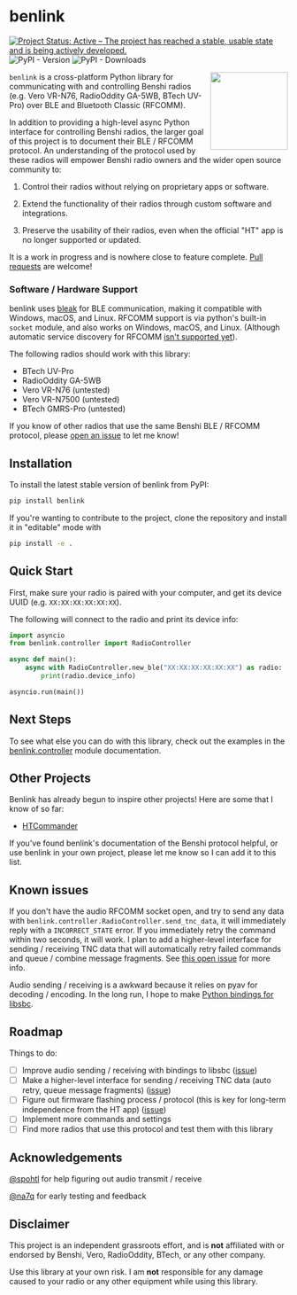 # benlink

[![Project Status: Active – The project has reached a stable, usable state and is being actively developed.](https://www.repostatus.org/badges/latest/active.svg)](https://www.repostatus.org/#active)
![PyPI - Version](https://img.shields.io/pypi/v/benlink)
![PyPI - Downloads](https://img.shields.io/pypi/dm/benlink)

<img src="https://raw.githubusercontent.com/khusmann/benlink/main/assets/logo-white.png" align="right" height="140" />

<!-- BEGIN CONTENT -->

`benlink` is a cross-platform Python library for communicating with and
controlling Benshi radios (e.g. Vero VR-N76, RadioOddity GA-5WB, BTech UV-Pro)
over BLE and Bluetooth Classic (RFCOMM).

In addition to providing a high-level async Python interface for controlling
Benshi radios, the larger goal of this project is to document their BLE / RFCOMM
protocol. An understanding of the protocol used by these radios will empower
Benshi radio owners and the wider open source community to:

1. Control their radios without relying on proprietary apps or software.

2. Extend the functionality of their radios through custom software and
   integrations.

3. Preserve the usability of their radios, even when the official "HT" app is no
   longer supported or updated.

It is a work in progress and is nowhere close to feature complete.
[Pull requests](https://github.com/khusmann/benlink) are welcome!

### Software / Hardware Support

benlink uses [bleak](https://github.com/hbldh/bleak) for BLE communication,
making it compatible with Windows, macOS, and Linux. RFCOMM support is via
python's built-in `socket` module, and also works on Windows, macOS, and Linux.
(Although automatic service discovery for RFCOMM
[isn't supported yet](https://github.com/khusmann/benlink/issues/9)).

The following radios should work with this library:

- BTech UV-Pro
- RadioOddity GA-5WB
- Vero VR-N76 (untested)
- Vero VR-N7500 (untested)
- BTech GMRS-Pro (untested)

If you know of other radios that use the same Benshi BLE / RFCOMM protocol,
please [open an issue](https://github.com/khusmann/benlink/issues) to let me
know!

## Installation

To install the latest stable version of benlink from PyPI:

```bash
pip install benlink
```

If you're wanting to contribute to the project, clone the repository and install
it in "editable" mode with

```bash
pip install -e .
```

## Quick Start

First, make sure your radio is paired with your computer, and get its device
UUID (e.g. `XX:XX:XX:XX:XX:XX`).

The following will connect to the radio and print its device info:

```python
import asyncio
from benlink.controller import RadioController

async def main():
    async with RadioController.new_ble("XX:XX:XX:XX:XX:XX") as radio:
        print(radio.device_info)

asyncio.run(main())
```

## Next Steps

To see what else you can do with this library, check out the examples in the
[benlink.controller](https://kylehusmann.com/benlink/benlink/controller.html)
module documentation.

## Other Projects

Benlink has already begun to inspire other projects! Here are some that I know
of so far:

- [HTCommander](https://github.com/Ylianst/HTCommander)

If you've found benlink's documentation of the Benshi protocol helpful, or use
benlink in your own project, please let me know so I can add it to this list.

## Known issues

If you don't have the audio RFCOMM socket open, and try to send any data with
`benlink.controller.RadioController.send_tnc_data`, it will immediately reply
with a `INCORRECT_STATE` error. If you immediately retry the command within two
seconds, it will work. I plan to add a higher-level interface for sending /
receiving TNC data that will automatically retry failed commands and queue /
combine message fragments. See
[this open issue](https://github.com/khusmann/benlink/issues/1) for more info.

Audio sending / receiving is a awkward because it relies on pyav for decoding /
encoding. In the long run, I hope to make
[Python bindings for libsbc](https://github.com/khusmann/benlink/issues/11).

## Roadmap

Things to do:

- [ ] Improve audio sending / receiving with bindings to libsbc
      ([issue](https://github.com/khusmann/benlink/issues/11))
- [ ] Make a higher-level interface for sending / receiving TNC data (auto
      retry, queue message fragments)
      ([issue](https://github.com/khusmann/benlink/issues/1))
- [ ] Figure out firmware flashing process / protocol (this is key for long-term
      independence from the HT app)
      ([issue](https://github.com/khusmann/benlink/issues/10))
- [ ] Implement more commands and settings
- [ ] Find more radios that use this protocol and test them with this library

## Acknowledgements

[@spohtl](https://github.com/spohtl) for help figuring out audio transmit /
receive

[@na7q](https://github.com/na7q) for early testing and feedback

## Disclaimer

This project is an independent grassroots effort, and is **not** affiliated with
or endorsed by Benshi, Vero, RadioOddity, BTech, or any other company.

Use this library at your own risk. I am **not** responsible for any damage
caused to your radio or any other equipment while using this library.

